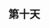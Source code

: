 ## 第十天

<!-- 
  多文件之间的跳转
  
  定位：
    标记--
      单文件： m + 小写字母
      多文件： m + 大写字母
    跳转--
      ' + 标记字母  (单引号)跳转到标记的行
      ` + 标记字母  (反引号)跳转到标记的标记的具体位置(更精确)
      gd  跳转到函数或变量申明或者使用的地方(非常好用，可以多文件跳转)

  跳转：
    向前跳: control + i
    向后跳: control + o
    什么样属于跳转：
      1、任何大于一个单词或者超过当前导航的移动都是一个跳转
      2、
        '   跳转到标记的行
        `   跳转到标记的具体位置
        gg  跳到文件首部
        /   向后搜索
        ?   向前搜索
        n   重复上一次的搜索
        N   反向重复上一次的搜索
        gd  跳转到函数或变量申明或者使用的地方(非常好用，可以多文件跳转) 
        {   跳转到上一个段落
        }   跳转到下一个段落

    什么不属于跳转：
      翻页：譬如control + f 或者 b 或者 d 或者 u 或者 e 或者 y
      shift + h 或者 l 或者 j 或者 k 

    vim-sneak 的跳转只会被记录一次

    记录跳转：
      vim保留了你移动前位置的记录
      使用 :jumps 查看记录
 -->


```js





```